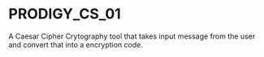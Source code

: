 # PRODIGY_CS_01
A Caesar Cipher Crytography tool that takes input message from the user and convert that into a encryption code.
